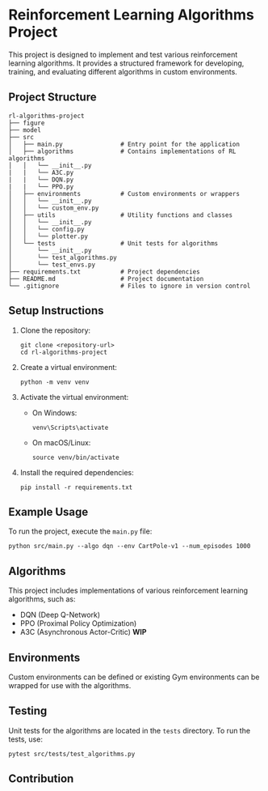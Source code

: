 # Reinforcement Learning Algorithms Project

This project is designed to implement and test various reinforcement learning algorithms. It provides a structured framework for developing, training, and evaluating different algorithms in custom environments.

## Project Structure

```
rl-algorithms-project
├── figure
├── model
├── src
│   ├── main.py                # Entry point for the application
│   ├── algorithms             # Contains implementations of RL algorithms
│   │   └── __init__.py
|   |   └── A3C.py
|   |   └── DQN.py
|   |   └── PPO.py
│   ├── environments           # Custom environments or wrappers
│   │   └── __init__.py
│   │   └── custom_env.py
│   ├── utils                  # Utility functions and classes
│   │   └── __init__.py
│   │   └── config.py
│   │   └── plotter.py
│   └── tests                  # Unit tests for algorithms
│       └── __init__.py
│       └── test_algorithms.py
│       └── test_envs.py
├── requirements.txt           # Project dependencies
├── README.md                  # Project documentation
└── .gitignore                 # Files to ignore in version control
```

## Setup Instructions

1. Clone the repository:
   ```
   git clone <repository-url>
   cd rl-algorithms-project
   ```

2. Create a virtual environment:
   ```
   python -m venv venv
   ```

3. Activate the virtual environment:
   - On Windows:
     ```
     venv\Scripts\activate
     ```
   - On macOS/Linux:
     ```
     source venv/bin/activate
     ```

4. Install the required dependencies:
   ```
   pip install -r requirements.txt
   ```

## Example Usage

To run the project, execute the `main.py` file:
```
python src/main.py --algo dqn --env CartPole-v1 --num_episodes 1000
```

## Algorithms

This project includes implementations of various reinforcement learning algorithms, such as:
- DQN (Deep Q-Network)
- PPO (Proximal Policy Optimization)
- A3C (Asynchronous Actor-Critic) __WIP__

## Environments

Custom environments can be defined or existing Gym environments can be wrapped for use with the algorithms.

## Testing

Unit tests for the algorithms are located in the `tests` directory. To run the tests, use:
```
pytest src/tests/test_algorithms.py
```

## Contribution

